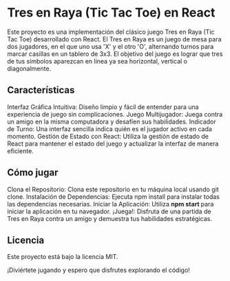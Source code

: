 # Tres en Raya (Tic Tac Toe) en React
Este proyecto es una implementación del clásico juego Tres en Raya (Tic Tac Toe) desarrollado con React. El Tres en Raya es un juego de mesa para dos jugadores, en el que uno usa 'X' y el otro 'O', alternando turnos para marcar casillas en un tablero de 3x3. El objetivo del juego es lograr que tres de tus símbolos aparezcan en línea ya sea horizontal, vertical o diagonalmente.

## Características
Interfaz Gráfica Intuitiva: Diseño limpio y fácil de entender para una experiencia de juego sin complicaciones.
Juego Multijugador: Juega contra un amigo en la misma computadora y desafíen sus habilidades.
Indicador de Turno: Una interfaz sencilla indica quién es el jugador activo en cada momento.
Gestión de Estado con React: Utiliza la gestión de estado de React para mantener el estado del juego y actualizar la interfaz de manera eficiente.
## Cómo jugar
Clona el Repositorio: Clona este repositorio en tu máquina local usando git clone.
Instalación de Dependencias: Ejecuta npm install para instalar todas las dependencias necesarias.
Iniciar la Aplicación: Utiliza <strong> npm start </strong> para iniciar la aplicación en tu navegador.
¡Juega!: Disfruta de una partida de Tres en Raya contra un amigo y demuestra tus habilidades estratégicas.

## Licencia
Este proyecto está bajo la licencia MIT.

¡Diviértete jugando y espero que disfrutes explorando el código!
